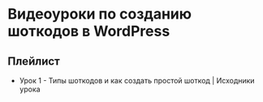 # Видеоуроки по созданию шоткодов в WordPress

## Плейлист

* Урок 1 - Типы шоткодов и как создать простой шоткод | Исходники урока
